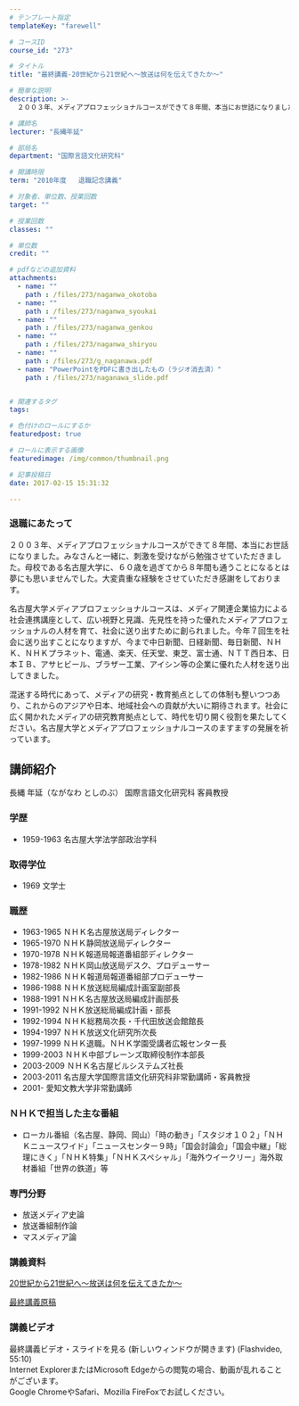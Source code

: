 ```yaml
---
# テンプレート指定
templateKey: "farewell"

# コースID
course_id: "273"

# タイトル
title: "最終講義-20世紀から21世紀へ〜放送は何を伝えてきたか〜"

# 簡単な説明
description: >-
  ２００３年、メディアプロフェッショナルコースができて８年間、本当にお世話になりました。みなさんと一緒に、刺激を受けながら勉強させていただきました。母校である名古屋大学に、６０歳を過ぎてから８年間も...

# 講師名
lecturer: "長縄年延"

# 部局名
department: "国際言語文化研究科"

# 開講時限
term: "2010年度	退職記念講義"

# 対象者、単位数、授業回数
target: ""

# 授業回数
classes: ""

# 単位数
credit: ""

# pdfなどの追加資料
attachments: 
  - name: "" 
    path : /files/273/naganwa_okotoba
  - name: "" 
    path : /files/273/naganwa_syoukai
  - name: "" 
    path : /files/273/naganwa_genkou
  - name: "" 
    path : /files/273/naganwa_shiryou
  - name: "" 
    path : /files/273/g_naganawa.pdf
  - name: "PowerPointをPDFに書き出したもの（ラジオ消去済）" 
    path : /files/273/naganawa_slide.pdf


# 関連するタグ
tags:

# 色付けのロールにするか
featuredpost: true

# ロールに表示する画像
featuredimage: /img/common/thumbnail.png

# 記事投稿日
date: 2017-02-15 15:31:32

---
```

### 退職にあたって

２００３年、メディアプロフェッショナルコースができて８年間、本当にお世話になりました。みなさんと一緒に、刺激を受けながら勉強させていただきました。母校である名古屋大学に、６０歳を過ぎてから８年間も通うことになるとは夢にも思いませんでした。大変貴重な経験をさせていただき感謝をしております。

名古屋大学メディアプロフェッショナルコースは、メディア関連企業協力による社会連携講座として、広い視野と見識、先見性を持った優れたメディアプロフェッショナルの人材を育て、社会に送り出すために創られました。今年７回生を社会に送り出すことになりますが、今まで中日新聞、日経新聞、毎日新聞、ＮＨＫ、ＮＨＫプラネット、電通、楽天、任天堂、東芝、富士通、ＮＴＴ西日本、日本ＩＢ、アサヒビール、ブラザー工業、アイシン等の企業に優れた人材を送り出してきました。

混迷する時代にあって、メディアの研究・教育拠点としての体制も整いつつあり、これからのアジアや日本、地域社会への貢献が大いに期待されます。社会に広く開かれたメディアの研究教育拠点として、時代を切り開く役割を果たしてください。名古屋大学とメディアプロフェッショナルコースのますますの発展を祈っています。
## 講師紹介

長縄 年延（ながなわ としのぶ） 国際言語文化研究科 客員教授 

### 学歴

  * 1959-1963 名古屋大学法学部政治学科

### 取得学位

  * 1969 文学士

### 職歴

  * 1963-1965 ＮＨＫ名古屋放送局ディレクター
  * 1965-1970 ＮＨＫ静岡放送局ディレクター
  * 1970-1978 ＮＨＫ報道局報道番組部ディレクター
  * 1978-1982 ＮＨＫ岡山放送局デスク、プロデューサー
  * 1982-1986 ＮＨＫ報道局報道番組部プロデューサー
  * 1986-1988 ＮＨＫ放送総局編成計画室副部長
  * 1988-1991 ＮＨＫ名古屋放送局編成計画部長
  * 1991-1992 ＮＨＫ放送総局編成計画・部長
  * 1992-1994 ＮＨＫ総務局次長・千代田放送会館館長
  * 1994-1997 ＮＨＫ放送文化研究所次長
  * 1997-1999 ＮＨＫ退職。ＮＨＫ学園受講者広報センター長
  * 1999-2003 ＮＨＫ中部ブレーンズ取締役制作本部長
  * 2003-2009 ＮＨＫ名古屋ビルシステムズ社長
  * 2003-2011 名古屋大学国際言語文化研究科非常勤講師・客員教授
  * 2001- 愛知文教大学非常勤講師

### ＮＨＫで担当した主な番組

  * ローカル番組（名古屋、静岡、岡山）「時の動き」「スタジオ１０２」「ＮＨＫニュースワイド」「ニュースセンター９時」「国会討論会」「国会中継」「総理にきく」「ＮＨＫ特集」「ＮＨＫスペシャル」「海外ウイークリー」海外取材番組「世界の鉄道」等

### 専門分野

  * 放送メディア史論
  * 放送番組制作論
  * マスメディア論
### 講義資料


[20世紀から21世紀へ〜放送は何を伝えてきたか〜](/files/273/naganawa_slide.pdf) 


[最終講義原稿](/files/273/g_naganawa.pdf) 

### 講義ビデオ

最終講義ビデオ・スライドを見る (新しいウィンドウが開きます) (Flashvideo, 55:10)  
Internet ExplorerまたはMicrosoft Edgeからの閲覧の場合、動画が乱れることがございます。  
Google ChromeやSafari、Mozilla FireFoxでお試しください。